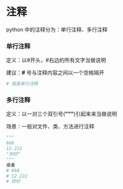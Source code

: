 # 注释

python 中的注释分为：单行注释、多行注释

### 单行注释

定义：以#开头，#右边的所有文字当做说明

建议：**#** 号与注释内容之间以一个空格隔开

```python
# 我是单行注释
```

### 多行注释

定义：以一对三个双引号(**"""**)引起来来当做说明

场景：一般对文件、类、方法进行注释

```python
"""
666
12.222
"你好"
"""
或者
# 666
# 12.222
# 你好
```


